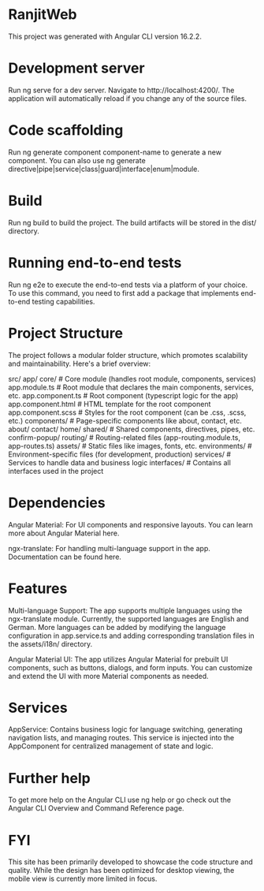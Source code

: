 # RanjitWeb

This project was generated with Angular CLI version 16.2.2.

# Development server

Run ng serve for a dev server. Navigate to http://localhost:4200/. The application will automatically reload if you change any of the source files.

# Code scaffolding

Run ng generate component component-name to generate a new component. You can also use ng generate directive|pipe|service|class|guard|interface|enum|module.

# Build

Run ng build to build the project. The build artifacts will be stored in the dist/ directory.

# Running end-to-end tests

Run ng e2e to execute the end-to-end tests via a platform of your choice. To use this command, you need to first add a package that implements end-to-end testing capabilities.

# Project Structure

The project follows a modular folder structure, which promotes scalability and maintainability. Here's a brief overview:

src/
  app/
    core/                     # Core module (handles root module, components, services)
      app.module.ts            # Root module that declares the main components, services, etc.
      app.component.ts         # Root component (typescript logic for the app)
      app.component.html       # HTML template for the root component
      app.component.scss       # Styles for the root component (can be .css, .scss, etc.)
    components/                # Page-specific components like about, contact, etc.
      about/
      contact/
      home/
    shared/                    # Shared components, directives, pipes, etc.
      confirm-popup/
    routing/                   # Routing-related files (app-routing.module.ts, app-routes.ts)
    assets/                    # Static files like images, fonts, etc.
    environments/              # Environment-specific files (for development, production)
    services/                  # Services to handle data and business logic
    interfaces/                # Contains all interfaces used in the project

# Dependencies

Angular Material: For UI components and responsive layouts. You can learn more about Angular Material here.

ngx-translate: For handling multi-language support in the app. Documentation can be found here.

# Features

Multi-language Support: The app supports multiple languages using the ngx-translate module. Currently, the supported languages are English and German. More languages can be added by modifying the language configuration in app.service.ts and adding corresponding translation files in the assets/i18n/ directory.

Angular Material UI: The app utilizes Angular Material for prebuilt UI components, such as buttons, dialogs, and form inputs. You can customize and extend the UI with more Material components as needed.

# Services

AppService: Contains business logic for language switching, generating navigation lists, and managing routes. This 
service is injected into the AppComponent for centralized management of state and logic.

# Further help

To get more help on the Angular CLI use ng help or go check out the Angular CLI Overview and Command Reference page.

# FYI

This site has been primarily developed to showcase the code structure and quality. While the design has been optimized for desktop viewing, the mobile view is currently more limited in focus.

